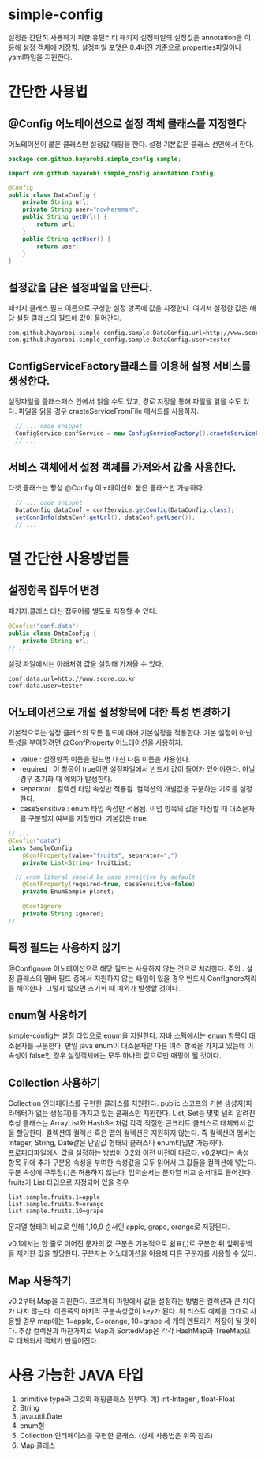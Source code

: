 # simple-config
설정을 간단히 사용하기 위한 유틸리티 패키지
설정파일의 설정값을 annotation을 이용해 설정 객체에 저장함.
설정파일 포맷은 0.4버전 기준으로  properties파일이나 yaml파일을 지원한다.

# 간단한 사용법
## @Config 어노테이션으로 설정 객체 클래스를 지정한다
어노테이션이 붙은 클래스만 설정값 매핑을 한다.
설정 기본값은 클래스 선언에서 한다.


```java
package com.github.hayarobi.simple_config.sample;

import com.github.hayarobi.simple_config.annotation.Config;

@Config
public class DataConfig {
	private String url;
	private String user="nowhereman";
	public String getUrl() {
		return url;
	}
	public String getUser() {
		return user;
	}
}	
```

## 설정값을 담은 설정파일을 만든다.

패키지.클래스.필드 이름으로 구성한 설정 항목에 값을 지정한다. 여기서 설정한 값은 해당 설정 클래스의 필드에 값이 들어간다.
 

```properties
com.github.hayarobi.simple_config.sample.DataConfig.url=http://www.score.co.kr
com.github.hayarobi.simple_config.sample.DataConfig.user=tester
```

## ConfigServiceFactory클래스를 이용해 설정 서비스를 생성한다.
설정파일을 클래스패스 안에서 읽을 수도 있고, 경로 지정을 통해 파일을 읽을 수도 있다. 파일을 읽을 경우 craeteServiceFromFile 메서드를 사용하자.

```java
  // ... code snippet
  ConfigService confService = new ConfigServiceFactory().craeteServiceFromResource("sampleconf.properties");
  // ...
```
## 서비스 객체에서 설정 객체를 가져와서 값을 사용한다.
타겟 클래스는 항상 @Config 어노테이션이 붙은 클래스만 가능하다.
```java
  // ... code snippet
  DataConfig dataConf = confService.getConfig(DataConfig.class);
  setConnInfo(dataConf.getUrl(), dataConf.getUser());
  // ...
```

# 덜 간단한 사용방법들 
## 설정항목 접두어 변경
패키지.클래스 대신 접두어를 별도로 지정할 수 있다.
 
```java
@Config("conf.data")
public class DataConfig {
	private String url;
// ...
```

설정 파일에서는 아래처럼 값을 설정해 가져올 수 있다.
```
conf.data.url=http://www.score.co.kr
conf.data.user=tester
```

## 어노테이션으로 개설 설정항목에 대한 특성 변경하기
기본적으로는 설정 클래스의 모든 필드에 대해 기본설정을 적용한다. 기본 설정이 아닌 특성을 부여하려면 @ConfProperty 어노테이션을 사용하자.
* value : 설정항목 이름을 필드명 대신 다른 이름을 사용한다. 
* required : 이 항목이 true이면 설정파일에서 반드시 값이 들어가 있어야한다. 아닐 경우 초기화 때 예외가 발생한다.
* separator : 컬렉션 타입 속성만 적용됨. 컬렉션의 개별값을 구분하는 기호를 설정한다.
* caseSensitive : enum 타입 속성만 적용됨. 이넘 항목의 값을 파싱할 때 대소문자를 구분할지 여부를 지정한다. 기본값은 true. 

```java
// ...
@Config("data")
class SampleConfig
	@ConfProperty(value="fruits", separator=";")
	private List<String> fruitList;

  // enum literal should be case sensitive by default
	@ConfProperty(required=true, caseSensitive=false) 
	private EnumSample planet;
	
	@ConfIgnore
	private String ignored;
// ...
```

## 특정 필드는 사용하지 않기
@ConfIgnore 어노테이션으로 해당 필드는 사용하지 않는 것으로 처리한다.
주의 : 설정 클래스의 멤버 필드 중에서 지원하지 않는 타입이 있을 경우 반드시 ConfIgnore처리를 해야한다. 그렇지 않으면 초기화 때 예외가 발생할 것이다.

## enum형 사용하기
simple-config는 설정 타입으로 enum을 지원한다.
자바 스펙에서는 enum 항목이 대소문자를 구분한다. 만일 java enum이 대소문자만 다른 여러 항목을 가지고 있는데 이 속성이 false인 경우 설정객체에는 모두 하나의 값으로만 매핑이 될 것이다.

## Collection 사용하기
Collection 인터페이스를 구현한 클래스를 지원한다. public 스코프의 기본 생성자(파라메터가 없는 생성자)를 가지고 있는 클래스만 지원한다. List, Set등 몇몇 널리 알려진 추상 클래스는 ArrayList와 HashSet처럼 각각 적절한 콘크리트 클래스로 대체되서 값을 할당한다. 컬렉션의 컬렉션 혹은 맵의 컬렉션은 지원하지 않는다. 즉 컬렉션의 멤버는 Integer, String, Date같은 단일값 형태의 클래스나 enum타입만 가능하다.  
프로퍼티파일에서 값을 설정하는 방법이 0.2와 이전 버전이 다르다. 
v0.2부터는 속성 항목 뒤에 추가 구분용 속성을 부여한 속성값을 모두 읽어서 그 값들을 컬렉션에 넣는다. 구분 속성에 구두점(.)은 허용하지 않는다. 입력순서는 문자열 비교 순서대로 들어간다. 
fruits가 List<String> 타입으로 지정되어 있을 경우 
```
list.sample.fruits.1=apple
list.sample.fruits.9=orange
list.sample.fruits.10=grape
```
문자열 형태의 비교로 인해 1,10,9 순서인 apple, grape, orange로 저장된다. 

v0.1에서는 한 줄로 이어진 문자의 값 구분은 기본적으로 쉼표(,)로 구분한 뒤 앞뒤공백을 제거한 값을 할당한다. 구분자는 어노테이션을 이용해 다른 구분자를 사용할 수 있다.    

## Map 사용하기
v0.2부터 Map을 지원한다. 프로퍼티 파일에서 값을 설정하는 방법은 컬렉션과 큰 차이가 나지 않는다. 이름쪽의 마지막 구분속성값이 key가 된다. 위 리스트 예제를 그대로 사용할 경우 map에는 1=apple, 9=orange, 10=grape 세 개의 엔트리가 저장이 될 것이다. 추상 컬렉션과 마찬가지로 Map과 SortedMap은 각각 HashMap과 TreeMap으로 대체되서 객체가 만들어진다.


# 사용 가능한 JAVA 타입
1. primitive type과 그것의 래핑클래스 전부다. 예) int-Integer , float-Float 
2. String
3. java.util.Date 
4. enum형
5. Collection 인터페이스를 구현한 클래스. (상세 사용법은 위쪽 참조)
6. Map 클래스
